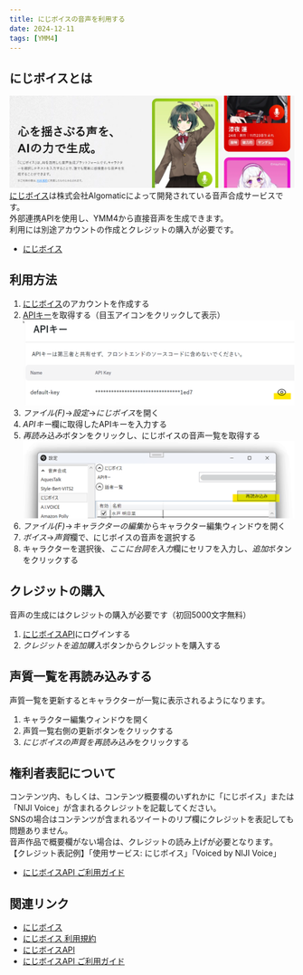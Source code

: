 ```yaml
---
title: にじボイスの音声を利用する
date: 2024-12-11
tags: [YMM4]
---
```

## にじボイスとは
![スクリーンショット](NijiVoice_3840.png)
[にじボイス](https://nijivoice.com/)は株式会社Algomaticによって開発されている音声合成サービスです。  
外部連携APIを使用し、YMM4から直接音声を生成できます。  
利用には別途アカウントの作成とクレジットの購入が必要です。
- [にじボイス](https://nijivoice.com/)

## 利用方法
1. [にじボイス](https://nijivoice.com/)のアカウントを作成する
1. [APIキー](https://platform.nijivoice.com/api-keys)を取得する（目玉アイコンをクリックして表示）
![スクリーンショット](NijiVoice_3531.png)
1. *ファイル(F)*→*設定*→*にじボイス*を開く
1. *APIキー*欄に取得したAPIキーを入力する
1. *再読み込み*ボタンをクリックし、にじボイスの音声一覧を取得する
![スクリーンショット](NijiVoice_5426.png)
1. *ファイル(F)*→*キャラクターの編集*からキャラクター編集ウィンドウを開く
1. *ボイス*→*声質*欄で、にじボイスの音声を選択する
1. キャラクターを選択後、*ここに台詞を入力*欄にセリフを入力し、*追加*ボタンをクリックする

## クレジットの購入
音声の生成にはクレジットの購入が必要です（初回5000文字無料）
1. [にじボイスAPI](https://platform.nijivoice.com/)にログインする
1. *クレジットを追加購入*ボタンからクレジットを購入する

## 声質一覧を再読み込みする
声質一覧を更新するとキャラクターが一覧に表示されるようになります。
1. キャラクター編集ウィンドウを開く
1. 声質一覧右側の更新ボタンをクリックする
1. *にじボイスの声質を再読み込み*をクリックする

## 権利者表記について
コンテンツ内、もしくは、コンテンツ概要欄のいずれかに「にじボイス」または「NIJI Voice」が含まれるクレジットを記載してください。  
SNSの場合はコンテンツが含まれるツイートのリプ欄にクレジットを表記しても問題ありません。  
音声作品で概要欄がない場合は、クレジットの読み上げが必要となります。  
【クレジット表記例】「使用サービス: にじボイス」「Voiced by NIJI Voice」  
- [にじボイスAPI ご利用ガイド](https://docs.nijivoice.com/docs/getting-started)

## 関連リンク
- [にじボイス](https://aivis-project.com/)
- [にじボイス 利用規約](https://nijivoice.com/terms)
- [にじボイスAPI](https://platform.nijivoice.com/)
- [にじボイスAPI ご利用ガイド](https://docs.nijivoice.com/docs/getting-started)